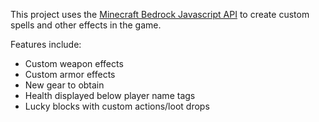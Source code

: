 This project uses the [Minecraft Bedrock Javascript API](https://learn.microsoft.com/en-us/minecraft/creator/scriptapi/?view=minecraft-bedrock-stable) to create custom spells
and other effects in the game.

Features include:
- Custom weapon effects
- Custom armor effects
- New gear to obtain
- Health displayed below player name tags
- Lucky blocks with custom actions/loot drops